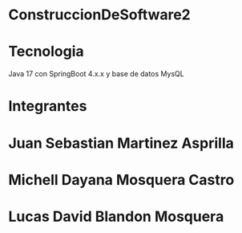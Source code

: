 # ConstruccionDeSoftware2
# Tecnologia
Java 17 con SpringBoot 4.x.x y base de datos MysQL
# Integrantes
# Juan Sebastian Martinez Asprilla
# Michell Dayana Mosquera Castro
# Lucas David Blandon Mosquera
# 
